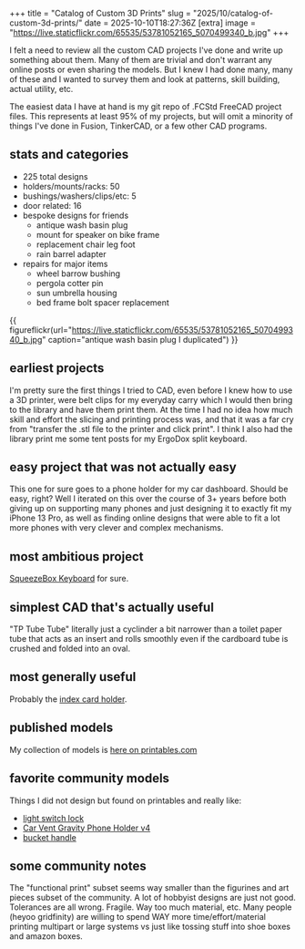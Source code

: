 +++
title = "Catalog of Custom 3D Prints"
slug = "2025/10/catalog-of-custom-3d-prints/"
date = 2025-10-10T18:27:36Z
[extra]
image = "https://live.staticflickr.com/65535/53781052165_5070499340_b.jpg"
+++

I felt a need to review all the custom CAD projects I've done and write up something about them. Many of them are trivial and don't warrant any online posts or even sharing the models. But I knew I had done many, many of these and I wanted to survey them and look at patterns, skill building, actual utility, etc.

The easiest data I have at hand is my git repo of .FCStd FreeCAD project files. This represents at least 95% of my projects, but will omit a minority of things I've done in Fusion, TinkerCAD, or a few other CAD programs.

## stats and categories

- 225 total designs
- holders/mounts/racks: 50
- bushings/washers/clips/etc: 5
- door related: 16
- bespoke designs for friends
  - antique wash basin plug
  - mount for speaker on bike frame
  - replacement chair leg foot
  - rain barrel adapter
- repairs for major items
  - wheel barrow bushing
  - pergola cotter pin
  - sun umbrella housing
  - bed frame bolt spacer replacement

{{ figureflickr(url="https://live.staticflickr.com/65535/53781052165_5070499340_b.jpg" caption="antique wash basin plug I duplicated") }}

## earliest projects

I'm pretty sure the first things I tried to CAD, even before I knew how to use a 3D printer, were belt clips for my everyday carry which I would then bring to the library and have them print them. At the time I had no idea how much skill and effort the slicing and printing process was, and that it was a far cry from "transfer the .stl file to the printer and click print". I think I also had the library print me some tent posts for my ErgoDox split keyboard.

## easy project that was not actually easy

This one for sure goes to a phone holder for my car dashboard. Should be easy, right? Well I iterated on this over the course of 3+ years before both giving up on supporting many phones and just designing it to exactly fit my iPhone 13 Pro, as well as finding online designs that were able to fit a lot more phones with very clever and complex mechanisms.

## most ambitious project

[SqueezeBox Keyboard](/problog/2022/01/squeezebox-keyboard-v2112/) for sure.

## simplest CAD that's actually useful

"TP Tube Tube" literally just a cyclinder a bit narrower than a toilet paper tube that acts as an insert and rolls smoothly even if the cardboard tube is crushed and folded into an oval.

## most generally useful

Probably the [index card holder](https://www.printables.com/model/1133532-index-card-case-v2).

## published models

My collection of models is [here on printables.com](https://www.printables.com/@focusaurus_121068/models?ordering=makes)

## favorite community models

Things I did not design but found on printables and really like:

- [light switch lock](https://www.printables.com/model/25128-light-switch-lock)
- [Car Vent Gravity Phone Holder v4](https://www.printables.com/model/104758-car-vent-gravity-phone-holder-v4)
- [bucket handle](https://www.printables.com/model/110502-better-bucket-handle-grip-no-screws)

## some community notes

The "functional print" subset seems way smaller than the figurines and art pieces subset of the community. A lot of hobbyist designs are just not good. Tolerances are all wrong. Fragile. Way too much material, etc. Many people (heyoo gridfinity) are willing to spend WAY more time/effort/material printing multipart or large systems vs just like tossing stuff into shoe boxes and amazon boxes.
